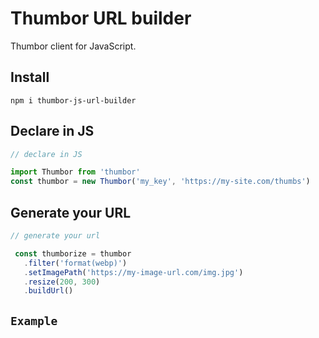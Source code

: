 # Thumbor URL builder
Thumbor client for JavaScript.

## Install

```
npm i thumbor-js-url-builder
```

## Declare in JS

```js
// declare in JS

import Thumbor from 'thumbor'
const thumbor = new Thumbor('my_key', 'https://my-site.com/thumbs')
```

## Generate your URL

```js
// generate your url

 const thumborize = thumbor
   .filter('format(webp)')
   .setImagePath('https://my-image-url.com/img.jpg')
   .resize(200, 300)
   .buildUrl()
```

## `Example`